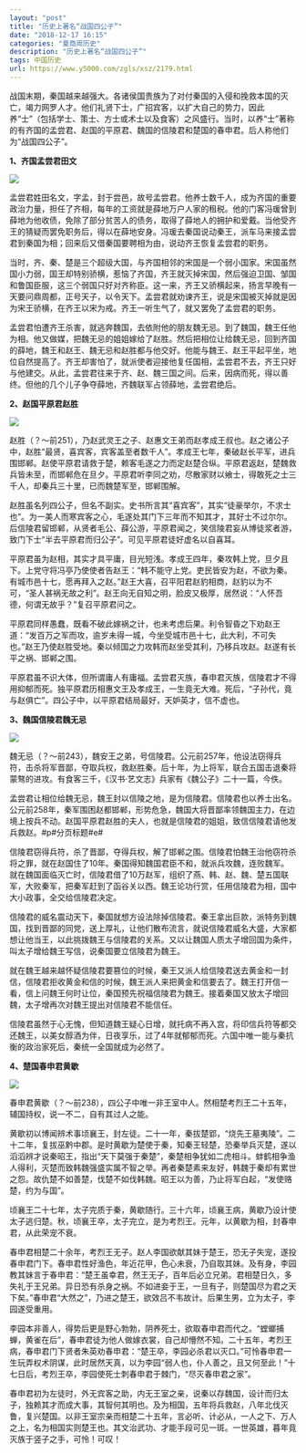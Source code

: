 ```yaml
---
layout: "post"
title: "历史上著名“战国四公子”"
date: "2018-12-17 16:15"
categories: "夏商周历史"
description: "历史上著名“战国四公子”"
tags: 中国历史
url: https://www.y5000.com/zgls/xsz/2179.html
---
```






战国末期，秦国越来越强大。各诸侯国贵族为了对付秦国的入侵和挽救本国的灭亡，竭力网罗人才。他们礼贤下士，广招宾客，以扩大自己的势力，因此养“士”（包括学士、策士、方士或术士以及食客）之风盛行。当时，以养“士”著称的有齐国的孟尝君、赵国的平原君、魏国的信陵君和楚国的春申君。后人称他们为“战国四公子”。

**1、齐国孟尝君田文**

[![](https://img.y5000.com/uploads/allimg/151112/4-15111220535H49.jpg)](https://www.y5000.com)

孟尝君姓田名文，字孟，封于尝邑，故号孟尝君。他养士数千人，成为齐国的重要政治力量，担任了齐相，每年的工资就是薛地万户人家的租税。他的门客冯瑗曾到薛地为他收债，免除了部分贫苦人的债务，取得了薛地人的拥护和爱戴。当他受齐王的猜疑而罢免职务后，得以在薛地安身。冯瑗去秦国说动秦王，派车马来接孟尝君到秦国为相；回来后又借秦国要聘相为由，说动齐王恢复孟尝君的职务。

当时，齐、秦、楚是三个超级大国，与齐国相邻的宋国是一个弱小国家。宋国虽然国小力弱，国王却特别骄横，惹恼了齐国，齐王就灭掉宋国，然后强迫卫国、邹国和鲁国臣服，这三个弱国只好对齐称臣。这一来，齐王又骄横起来，扬言早晚有一天要问鼎周都，正号天子，以令天下。孟尝君就劝谏齐王，说是宋国被灭掉就是因为宋王骄横，在齐王以宋为戒。齐王一听生气了，就又罢免了孟尝君的职务。

孟尝君怕遭齐王杀害，就逃奔魏国，去依附他的朋友魏无忌。到了魏国，魏王任他为相。他又做媒，把魏无忌的姐姐嫁给了赵胜。然后把相位让给魏无忌，回到齐国的薛地，魏王和赵王、魏无忌和赵胜都与他交好。他能与魏王、赵王平起平坐，地位自然提高了。齐王却害怕了，就派使者迎接他复任国相，孟尝君不去，齐王只好与他建交。从此，孟尝君往来于齐、赵、魏三国之间。后来，因病而死，得以善终。但他的几个儿子争夺薛地，齐魏联军占领薛地，孟尝君绝后。

**2、赵国平原君赵胜**

[![](https://img.y5000.com/uploads/allimg/151112/4-15111220553U15.jpg)](https://www.y5000.com)

赵胜（？～前251），乃赵武灵王之子、赵惠文王弟而赵孝成王叔也。赵之诸公子中，赵胜“最贤，喜宾客，宾客盖至者数千人”。孝成王七年，秦破赵长平军，进兵围邯郸。赵使平原君请救于楚，赖客毛遂之力而定赵楚合纵。平原君返赵，楚魏救兵皆未至，而邯郸危在旦夕。平原君听李同之劝，尽散家财以飨士，得敢死之士三千人，却秦兵三十里，已而魏楚军至，邯郸围解。

赵胜虽名列四公子，但名不副实。史书所言其“喜宾客”，其实“徒豪举尔，不求士也”。为一美人而寒宾客之心，毛遂处其门下三年而不知其才，其好士不过尔尔。后信陵君留邯郸，从贤者毛公、薛公游，平原君闻之，笑信陵君妄从博徒浆者游，致门下士“半去平原君而归公子”。可见平原君徒好虚名以自喜耳。

平原君虽为赵相，其实才具平庸，目光短浅。孝成王四年，秦攻韩上党，旦夕且下。上党守将冯亭乃使使者告赵王：“韩不能守上党。吏民皆安为赵，不欲为秦。有城市邑十七，愿再拜入之赵。”赵王大喜，召平阳君赵豹相商，赵豹以为不可，“圣人甚祸无故之利”。赵王向无自知之明，脸皮又极厚，居然说：“人怀吾德，何谓无故乎？”复召平原君问之。

平原君同样愚蠢，既看不破此嫁祸之计，也未考虑后果。利令智昏之下劝赵王道：“发百万之军而攻，逾岁未得一城，今坐受城市邑十七，此大利，不可失也。”赵王乃使赵胜受地。秦以倾国之力攻韩而赵坐受其利，乃移兵攻赵。赵遂有长平之祸、邯郸之围。

平原君虽不识大体，但所谓庸人有庸福。孟尝君灭族，春申君灭族，信陵君才不得用抑郁而死。独平原君历相惠文王及孝成王，一生竟无大难。死后，“子孙代，竟与赵俱亡”。四公子中，以平原君结局最好，天妒英才，信不虚也。

**3、魏国信陵君魏无忌**

[![](https://img.y5000.com/uploads/allimg/151112/4-151112205H9556.jpg)](https://www.y5000.com)

魏无忌（？～前243），魏安王之弟，号信陵君。公元前257年，他设法窃得兵符，击杀将军晋鄙，夺取兵权，救赵胜秦。后十年，为上将军，联合五国击退秦将蒙骜的进攻。有食客三千，《汉书·艺文志》兵家有《魏公子》二十一篇，今佚。

孟尝君让相位给魏无忌，魏王封以信陵之地，是为信陵君。信陵君也以养士出名。公元前258年，秦军围困赵都邯郸，形势危急，魏国大将晋鄙率领魏国主力，在边境上按兵不动。赵国平原君赵胜的夫人，也就是信陵君的姐姐，致信信陵君请他发兵救赵。#p#分页标题#e#

信陵君窃得兵符，杀了晋鄙，夺得兵权，解了邯郸之围。信陵君怕魏王治他窃符杀将之罪，就在赵国住了10年。秦国得知魏国君臣不和，就派兵攻魏，连败魏军。就在魏国面临灭亡时，信陵君借了10万赵军，组织了燕、韩、赵、魏、楚五国联军，大败秦军，把秦军赶到了函谷关以西。魏王论功行赏，任用信陵君为相，国中大小政事，全交给信陵君决定。

信陵君的威名震动天下，秦国就想方设法除掉信陵君。秦王拿出巨款，派特务到魏国，找到晋鄙的同党，送上厚礼，让他们散布流言，就说信陵君威名大盛，大家都想让他当王，以此挑拨魏王与信陵君的关系。又以让魏国人质太子增回国为条件，叫太子增给魏王写信，说秦国要立信陵君为魏王。

就在魏王越来越怀疑信陵君要篡位的时候，秦王又派人给信陵君送去黄金和一封信，信陵君拒收黄金和信的时候，魏王派人来把黄金和信要去了。魏王打开信一看，信上问魏王何时让位，秦国预先祝福信陵君为魏王。接着秦国又放太子增回魏，太子增再次对魏王提出对信陵君不能信任。

信陵君虽然于心无愧，但知道魏王疑心日增，就托病不再入宫，将印信兵符等都交还魏王，以美女醇酒为伴，日夜享乐，过了4年就郁郁而死。六国中唯一能与秦抗衡的政治家死后，秦统一全国就成为必然了。

**4、楚国春申君黄歇**

[![](https://img.y5000.com/uploads/allimg/151112/4-151112205951M2.jpg)](https://www.y5000.com)

春申君黄歇（？～前238），四公子中唯一非王室中人。然相楚考烈王二十五年，辅国持权，说一不二，自有其过人之能。

黄歇初以博闻辨术事顷襄王，封左徒。二十一年，秦拔楚郢，“烧先王墓夷陵”。二十二年，复拔巫黔中郡。是时黄歇为楚使于秦，知秦王轻楚，恐秦举兵灭楚，遂以滔滔辨才说秦昭王，指出“天下莫强于秦楚”，秦楚相争犹如二虎相斗。蚌鹤相争渔人得利，灭楚而致韩魏强盛实属不智之举。再者秦楚素来友好，韩魏于秦却有累世之怨。故仇楚不如善楚，伐楚不如伐韩魏。昭王以为善，乃止将军白起，“发使赂楚，约为与国”。

顷襄王二十七年，太子完质于秦，黄歇随行。三十六年，顷襄王病，黄歇乃设计使太子逃归楚。秋，顷襄王卒，太子完立，是为考烈王。元年，以黄歇为相，封春申君，从此荣宠不衰。

春申君相楚二十余年，考烈王无子。赵人李国欲献其妹于楚王，恐无子失宠，遂投春申君门下。春申君性好渔色，年近花甲，色心未衰，乃自取其妹。及有身，李园教其妹言于春申君：“楚王虽幸君，然王无子，百年后必立兄弟。君相楚日久，多失礼于王兄弟。异日恐有杀身之祸。不如进妾于王，一旦有子，则楚国尽为君之天下矣。”春申君“大然之”，乃进之楚王，欲效吕不韦故计。后果生男，立为太子，李园遂受重用。

李园本非善人，得势后更是野心勃勃，阴养死士，欲取春申君而代之。“螳螂捕蝉，黄雀在后”，春申君徒为他人做嫁衣裳，自己却懵然不知。二十五年，考烈王病，春申君门下贤者朱英劝春申君：“楚王卒，李园必杀君以灭口。”可怜春申君一生玩弄权术阴谋，此时居然天真，以为李园“弱人也，仆人善之，且又何至此！”十七日后，考烈王卒，李园使死士刺春申君于棘门，“尽灭春申君之家”。

春申君初为左徒时，外无宾客之助，内无王室之亲，说秦以存魏国，设计而归太子，独赖其才而成大事，其智何其明也。及为相国，五年将兵救赵，八年北伐灭鲁，复兴楚国。以非王室宗亲而相楚二十五年，言必听、计必从，一人之下、万人之上，名为相国实则楚王也。其文治武功、才能手段可见一斑。一世英雄，暮年竟灭族于竖子之手，可怜！可叹！
